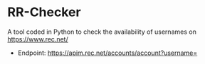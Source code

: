 # RR-Checker

A tool coded in Python to check the availability of usernames on https://www.rec.net/

- Endpoint: https://apim.rec.net/accounts/account?username=

